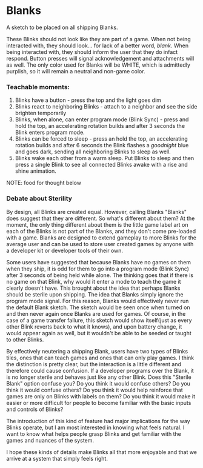 # Blanks
A sketch to be placed on all shipping Blanks.

These Blinks should not look like they are part of a game. When not being interacted with, they should look... for lack of a better word, _blank_. When being interacted with, they should inform the user that they do infact respond. Button presses will signal acknowledgement and attachments will as well. The only color used for Blanks will be WHITE, which is admittedly purplish, so it will remain a neutral and non-game color.

### Teachable moments:
1. Blinks have a button - press the top and the light goes dim
2. Blinks react to neighboring Blinks - attach to a neighbor and see the side brighten temporarily
3. Blinks, when alone, can enter program mode (Blink Sync) - press and hold the top, an accelerating rotation builds and after 3 seconds the Blink enters program mode.
4. Blinks can be forced to sleep - press an hold the top, an accelerating rotation builds and after 6 seconds the Blink flashes a _goodnight_ blue and goes dark, sending all neighboring Blinks to sleep as well.
5. Blinks wake each other from a warm sleep. Put Blinks to sleep and then press a single Blink to see all connected Blinks awake with a rise and shine animation. 

NOTE: food for thought below

### Debate about Sterility
By design, all Blinks are created equal. However, calling Blanks "Blanks" does suggest that they are different. So what's different about them? At the moment, the only thing different about them is the little game label art on each of the Blinks is not part of the Blanks, and they don't come pre-loaded with a game. Blanks are designed to extend gameplay to more Blinks for the average user and can be used to store user created games by anyone with a developer kit or developer tools of their own.

Some users have suggested that because Blanks have no games on them when they ship, it is odd for them to go into a program mode (Blink Sync) after 3 seconds of being held while alone. The thinking goes that if there is no game on that Blink, why would it enter a mode to teach the game it clearly doesn't have. This brought about the idea that perhaps Blanks should be sterile upon shipping. The idea that Blanks simply ignore the program mode signal. For this reason, Blanks would effectively never run the default Blank sketch. The sketch would be seen once when turned on and then never again once Blanks are used for games. Of course, in the case of a game transfer failure, this sketch would show itself(just as every other Blink reverts back to what it knows), and upon battery change, it would appear again as well, but it wouldn't be able to be seeded or taught to other Blinks. 

By effectively neutering a shipping Blank, users have two types of Blinks tiles, ones that can teach games and ones that can only play games. I think the distinction is pretty clear, but the interaction is a little different and therefore could cause confusion. If a developer programs over the Blank, it is no longer sterile and behaves just like any other Blink. Does this "Sterile Blank" option confuse you? Do you think it would confuse others? Do you think it would confuse others? Do you think it would help reinforce that games are only on Blinks with labels on them? Do you think it would make it easier or more difficult for people to become familiar with the basic inputs and controls of Blinks?

The introduction of this kind of feature had major implications for the way Blinks operate, but I am most interested in knowing what feels natural. I want to know what helps people grasp Blinks and get familiar with the games and nuances of the system.

I hope these kinds of details make Blinks all that more enjoyable and that we arrive at a system that simply feels right.
